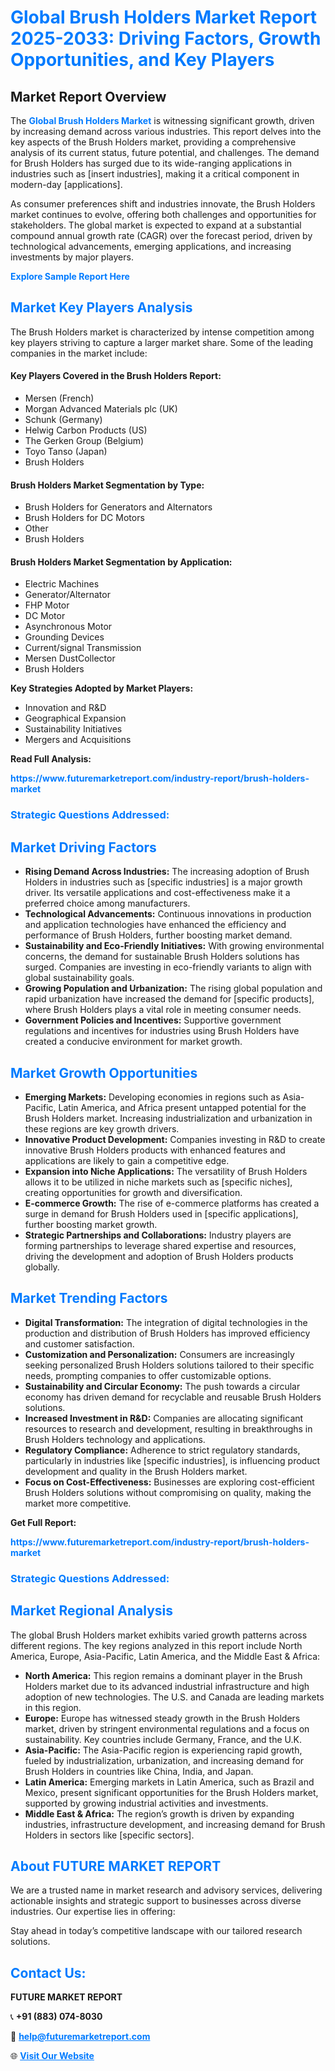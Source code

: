 <h1 style="color: #007BFF;">Global Brush Holders Market Report 2025-2033: Driving Factors, Growth Opportunities, and Key Players</h1>

<section id="overview">
<h2>Market Report Overview</h2>
<p>The <a href="https://www.futuremarketreport.com/industry-report/brush-holders-market" style="color: #007BFF; text-decoration: none;"><strong>Global Brush Holders Market</strong></a> is witnessing significant growth, driven by increasing demand across various industries. This report delves into the key aspects of the Brush Holders market, providing a comprehensive analysis of its current status, future potential, and challenges. The demand for Brush Holders has surged due to its wide-ranging applications in industries such as [insert industries], making it a critical component in modern-day [applications].</p>
<p>As consumer preferences shift and industries innovate, the Brush Holders market continues to evolve, offering both challenges and opportunities for stakeholders. The global market is expected to expand at a substantial compound annual growth rate (CAGR) over the forecast period, driven by technological advancements, emerging applications, and increasing investments by major players.</p>
</section>

<section id="overview">
<p><a href="https://www.futuremarketreport.com/request-sample/reportId=106515" style="color: #007BFF; text-decoration: none;"><strong>Explore Sample Report Here</strong></a></p>
</section>

<section id="key-players">
<h2 style="color: #007BFF;">Market Key Players Analysis</h2>
<p>The Brush Holders market is characterized by intense competition among key players striving to capture a larger market share. Some of the leading companies in the market include:</p>
<h4>Key Players Covered in the Brush Holders Report:</h4>
<ul><li>Mersen (French)</li><li>Morgan Advanced Materials plc (UK)</li><li>Schunk (Germany)</li><li>Helwig Carbon Products (US)</li><li>The Gerken Group (Belgium)</li><li>Toyo Tanso (Japan)</li><li>Brush Holders</li></ul>
<h4>Brush Holders Market Segmentation by Type:</h4>
<ul><li>Brush Holders for Generators and Alternators</li><li>Brush Holders for DC Motors</li><li>Other</li><li>Brush Holders</li></ul>

<h4>Brush Holders Market Segmentation by Application:</h4>
<ul><li>Electric Machines</li><li>Generator/Alternator</li><li>FHP Motor</li><li>DC Motor</li><li>Asynchronous Motor</li><li>Grounding Devices</li><li>Current/signal Transmission</li><li>Mersen DustCollector</li><li>Brush Holders</li></ul>
<p><strong>Key Strategies Adopted by Market Players:</strong></p>
<ul>
<li>Innovation and R&D</li>
<li>Geographical Expansion</li>
<li>Sustainability Initiatives</li>
<li>Mergers and Acquisitions</li>
</ul>
</section>

<section>
<p><strong>Read Full Analysis: </strong></p><a href="https://www.futuremarketreport.com/industry-report/brush-holders-market" style="color: #007BFF; text-decoration: none;"><strong>https://www.futuremarketreport.com/industry-report/brush-holders-market</strong></a>
<h3 style="color: #007BFF;">Strategic Questions Addressed:</h3>
</section>

<section id="driving-factors">
<h2 style="color: #007BFF;">Market Driving Factors</h2>
<ul>
<li><strong>Rising Demand Across Industries:</strong> The increasing adoption of Brush Holders in industries such as [specific industries] is a major growth driver. Its versatile applications and cost-effectiveness make it a preferred choice among manufacturers.</li>
<li><strong>Technological Advancements:</strong> Continuous innovations in production and application technologies have enhanced the efficiency and performance of Brush Holders, further boosting market demand.</li>
<li><strong>Sustainability and Eco-Friendly Initiatives:</strong> With growing environmental concerns, the demand for sustainable Brush Holders solutions has surged. Companies are investing in eco-friendly variants to align with global sustainability goals.</li>
<li><strong>Growing Population and Urbanization:</strong> The rising global population and rapid urbanization have increased the demand for [specific products], where Brush Holders plays a vital role in meeting consumer needs.</li>
<li><strong>Government Policies and Incentives:</strong> Supportive government regulations and incentives for industries using Brush Holders have created a conducive environment for market growth.</li>
</ul>
</section>

<section id="growth-opportunities">
<h2 style="color: #007BFF;">Market Growth Opportunities</h2>
<ul>
<li><strong>Emerging Markets:</strong> Developing economies in regions such as Asia-Pacific, Latin America, and Africa present untapped potential for the Brush Holders market. Increasing industrialization and urbanization in these regions are key growth drivers.</li>
<li><strong>Innovative Product Development:</strong> Companies investing in R&D to create innovative Brush Holders products with enhanced features and applications are likely to gain a competitive edge.</li>
<li><strong>Expansion into Niche Applications:</strong> The versatility of Brush Holders allows it to be utilized in niche markets such as [specific niches], creating opportunities for growth and diversification.</li>
<li><strong>E-commerce Growth:</strong> The rise of e-commerce platforms has created a surge in demand for Brush Holders used in [specific applications], further boosting market growth.</li>
<li><strong>Strategic Partnerships and Collaborations:</strong> Industry players are forming partnerships to leverage shared expertise and resources, driving the development and adoption of Brush Holders products globally.</li>
</ul>
</section>

<section id="trending-factors">
<h2 style="color: #007BFF;">Market Trending Factors</h2>
<ul>
<li><strong>Digital Transformation:</strong> The integration of digital technologies in the production and distribution of Brush Holders has improved efficiency and customer satisfaction.</li>
<li><strong>Customization and Personalization:</strong> Consumers are increasingly seeking personalized Brush Holders solutions tailored to their specific needs, prompting companies to offer customizable options.</li>
<li><strong>Sustainability and Circular Economy:</strong> The push towards a circular economy has driven demand for recyclable and reusable Brush Holders solutions.</li>
<li><strong>Increased Investment in R&D:</strong> Companies are allocating significant resources to research and development, resulting in breakthroughs in Brush Holders technology and applications.</li>
<li><strong>Regulatory Compliance:</strong> Adherence to strict regulatory standards, particularly in industries like [specific industries], is influencing product development and quality in the Brush Holders market.</li>
<li><strong>Focus on Cost-Effectiveness:</strong> Businesses are exploring cost-efficient Brush Holders solutions without compromising on quality, making the market more competitive.</li>
</ul>
</section>

<section>
<p><strong>Get Full Report: </strong></p><a href="https://www.futuremarketreport.com/industry-report/brush-holders-market" style="color: #007BFF; text-decoration: none;"><strong>https://www.futuremarketreport.com/industry-report/brush-holders-market</strong></a>
<h3 style="color: #007BFF;">Strategic Questions Addressed:</h3>
</section>


<section id="regional-analysis">
<h2 style="color: #007BFF;">Market Regional Analysis</h2>
<p>The global Brush Holders market exhibits varied growth patterns across different regions. The key regions analyzed in this report include North America, Europe, Asia-Pacific, Latin America, and the Middle East & Africa:</p>
<ul>
<li><strong>North America:</strong> This region remains a dominant player in the Brush Holders market due to its advanced industrial infrastructure and high adoption of new technologies. The U.S. and Canada are leading markets in this region.</li>
<li><strong>Europe:</strong> Europe has witnessed steady growth in the Brush Holders market, driven by stringent environmental regulations and a focus on sustainability. Key countries include Germany, France, and the U.K.</li>
<li><strong>Asia-Pacific:</strong> The Asia-Pacific region is experiencing rapid growth, fueled by industrialization, urbanization, and increasing demand for Brush Holders in countries like China, India, and Japan.</li>
<li><strong>Latin America:</strong> Emerging markets in Latin America, such as Brazil and Mexico, present significant opportunities for the Brush Holders market, supported by growing industrial activities and investments.</li>
<li><strong>Middle East & Africa:</strong> The region’s growth is driven by expanding industries, infrastructure development, and increasing demand for Brush Holders in sectors like [specific sectors].</li>
</ul>
</section>

<footer>
<h2 style="color: #007BFF;">About FUTURE MARKET REPORT</h2>
<p>We are a trusted name in market research and advisory services, delivering actionable insights and strategic support to businesses across diverse industries. Our expertise lies in offering:</p>

<p>Stay ahead in today’s competitive landscape with our tailored research solutions.</p>

<h2 style="color: #007BFF;">Contact Us:</h2>
<p><strong>FUTURE MARKET REPORT</strong></p>
<p>📞 <strong>+91 (883) 074-8030</strong></p>
<p>📧 <strong><a href="mailto:help@futuremarketreport.com" style="color: #007BFF;">help@futuremarketreport.com</a></strong></p>
<p>🌐 <strong><a href="https://www.futuremarketreport.com/" style="color: #007BFF;">Visit Our Website</a></strong></p>
</footer>